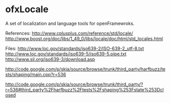 ofxLocale
=========

A set of localization and language tools for openFramewroks.

References:
http://www.cplusplus.com/reference/std/locale/
http://www.boost.org/doc/libs/1_49_0/libs/locale/doc/html/std_locales.html

Files:
http://www.loc.gov/standards/iso639-2/ISO-639-2_utf-8.txt
http://www.loc.gov/standards/iso639-5/iso639-5.pipe.txt
http://www.sil.org/iso639-3/download.asp



http://code.google.com/p/skia/source/browse/trunk/third_party/harfbuzz/tests/shaping/main.cpp?r=536

http://code.google.com/p/skia/source/browse/trunk/third_party/?r=536#third_party%2Fharfbuzz%2Ftests%2Fshaping%253Fstate%253Dclosed